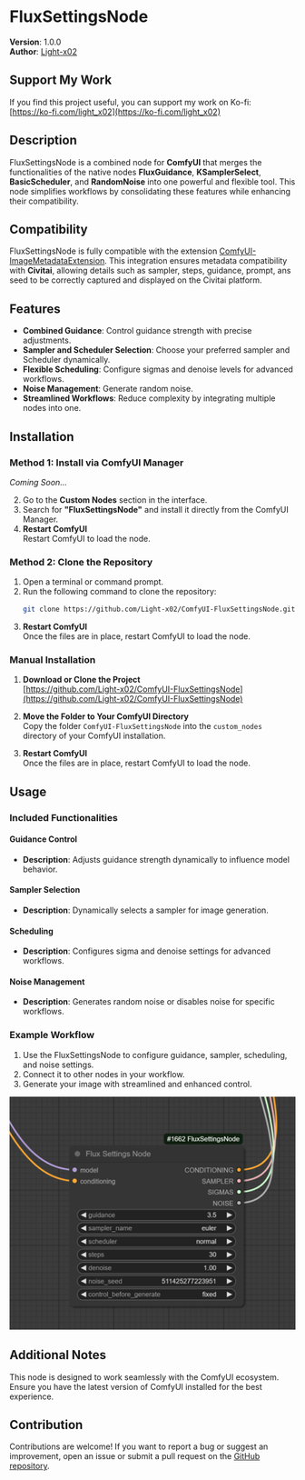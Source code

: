 # FluxSettingsNode

**Version**: 1.0.0  
**Author**: [Light-x02](https://github.com/Light-x02)

## Support My Work
If you find this project useful, you can support my work on Ko-fi:  
[https://ko-fi.com/light_x02](https://ko-fi.com/light_x02)

## Description
FluxSettingsNode is a combined node for **ComfyUI** that merges the functionalities of the native nodes **FluxGuidance**, **KSamplerSelect**, **BasicScheduler**, and **RandomNoise** into one powerful and flexible tool. This node simplifies workflows by consolidating these features while enhancing their compatibility.

## Compatibility
FluxSettingsNode is fully compatible with the extension [ComfyUI-ImageMetadataExtension](https://github.com/edelvarden/ComfyUI-ImageMetadataExtension). This integration ensures metadata compatibility with **Civitai**, allowing details such as sampler, steps, guidance, prompt, ans seed to be correctly captured and displayed on the Civitai platform.

## Features
- **Combined Guidance**: Control guidance strength with precise adjustments.
- **Sampler and Scheduler Selection**: Choose your preferred sampler and Scheduler dynamically.
- **Flexible Scheduling**: Configure sigmas and denoise levels for advanced workflows.
- **Noise Management**: Generate random noise.
- **Streamlined Workflows**: Reduce complexity by integrating multiple nodes into one.

## Installation

### Method 1: Install via ComfyUI Manager
*Coming Soon...*

2. Go to the **Custom Nodes** section in the interface.
3. Search for **"FluxSettingsNode"** and install it directly from the ComfyUI Manager.
4. **Restart ComfyUI**  
   Restart ComfyUI to load the node.

### Method 2: Clone the Repository
1. Open a terminal or command prompt.
2. Run the following command to clone the repository:
   ```bash
   git clone https://github.com/Light-x02/ComfyUI-FluxSettingsNode.git
   ```
3. **Restart ComfyUI**  
   Once the files are in place, restart ComfyUI to load the node.

### Manual Installation
1. **Download or Clone the Project**  
   [https://github.com/Light-x02/ComfyUI-FluxSettingsNode](https://github.com/Light-x02/ComfyUI-FluxSettingsNode)

2. **Move the Folder to Your ComfyUI Directory**  
   Copy the folder `ComfyUI-FluxSettingsNode` into the `custom_nodes` directory of your ComfyUI installation.

3. **Restart ComfyUI**  
   Once the files are in place, restart ComfyUI to load the node.

## Usage

### Included Functionalities

#### Guidance Control
- **Description**: Adjusts guidance strength dynamically to influence model behavior.

#### Sampler Selection
- **Description**: Dynamically selects a sampler for image generation.

#### Scheduling
- **Description**: Configures sigma and denoise settings for advanced workflows.

#### Noise Management
- **Description**: Generates random noise or disables noise for specific workflows.

### Example Workflow
1. Use the FluxSettingsNode to configure guidance, sampler, scheduling, and noise settings.
2. Connect it to other nodes in your workflow.
3. Generate your image with streamlined and enhanced control.

![Workflow Example](assets/exemple_workflow.png)

## Additional Notes
This node is designed to work seamlessly with the ComfyUI ecosystem. Ensure you have the latest version of ComfyUI installed for the best experience.

## Contribution
Contributions are welcome! If you want to report a bug or suggest an improvement, open an issue or submit a pull request on the [GitHub repository](https://github.com/Light-x02/ComfyUI-FluxSettingsNode).
